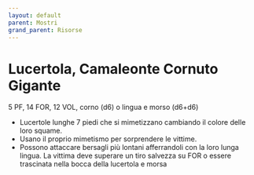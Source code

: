 ```yaml
---
layout: default
parent: Mostri
grand_parent: Risorse
---
```


# Lucertola, Camaleonte Cornuto Gigante

5 PF, 14 FOR, 12 VOL, corno (d6) o lingua e morso (d6+d6)

- Lucertole lunghe 7 piedi che si mimetizzano cambiando il colore delle loro squame.
- Usano il proprio mimetismo per sorprendere le vittime.
- Possono attaccare bersagli più lontani afferrandoli con la loro lunga lingua. La vittima deve superare un tiro salvezza su FOR o essere trascinata nella bocca della lucertola e morsa